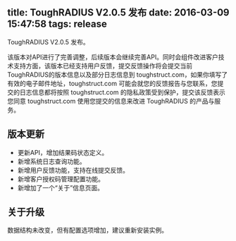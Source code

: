 title: ToughRADIUS V2.0.5 发布
date: 2016-03-09 15:47:58
tags: release
---

ToughRADIUS V2.0.5 发布。

该版本对API进行了完善调整，后续版本会继续完善API。同时会组件改进客户技术支持方面，该版本已经支持用户反馈，提交反馈操作将会提交当前ToughRADIUS的版本信息以及部分日志信息到 toughstruct.com，如果你填写了有效的电子邮件地址，toughstruct.com 可能会就您的反馈报告与您联系，您提交的日志信息都将按照 toughstruct.com 的隐私政策受到保护，提交该反馈表示您同意 toughstruct.com 使用您提交的信息来改进 ToughRADIUS 的产品与服务。

## 版本更新

- 更新API，增加结果码状态定义。
- 新增系统日志查询功能。
- 新增用户反馈功能，支持在线提交反馈。
- 新增客户授权码管理配置功能。
- 新增加了一个“关于”信息页面。

## 关于升级

数据结构未改变，但有配置选项增加，建议重新安装实例。
